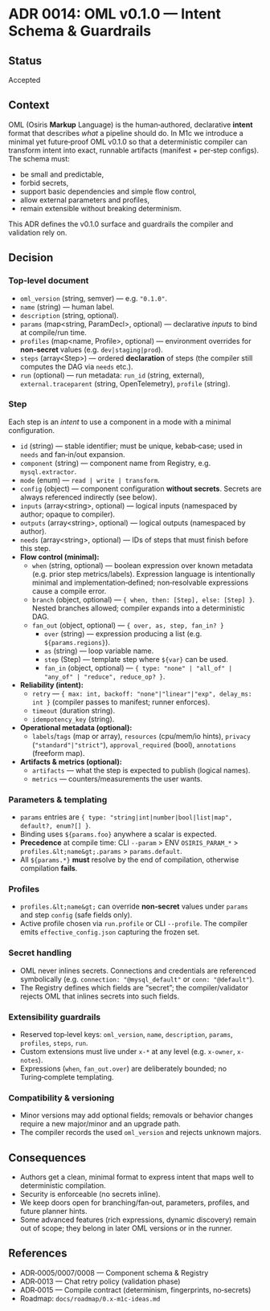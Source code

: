 # ADR 0014: OML v0.1.0 — Intent Schema & Guardrails

## Status
Accepted

## Context
OML (Osiris **Markup** Language) is the human‑authored, declarative **intent** format that describes *what* a pipeline should do. In M1c we introduce a minimal yet future‑proof OML v0.1.0 so that a deterministic compiler can transform intent into exact, runnable artifacts (manifest + per‑step configs). The schema must:
- be small and predictable,
- forbid secrets,
- support basic dependencies and simple flow control,
- allow external parameters and profiles,
- remain extensible without breaking determinism.

This ADR defines the v0.1.0 surface and guardrails the compiler and validation rely on.

## Decision

### Top‑level document
- `oml_version` (string, semver) — e.g. `"0.1.0"`.
- `name` (string) — human label.
- `description` (string, optional).
- `params` (map&lt;string, ParamDecl&gt;, optional) — declarative *inputs* to bind at compile/run time.
- `profiles` (map&lt;name, Profile&gt;, optional) — environment overrides for **non‑secret** values (e.g. `dev|staging|prod`).
- `steps` (array&lt;Step&gt;) — ordered **declaration** of steps (the compiler still computes the DAG via `needs` etc.).
- `run` (optional) — run metadata: `run_id` (string, external), `external.traceparent` (string, OpenTelemetry), `profile` (string).

### Step
Each step is an *intent* to use a component in a mode with a minimal configuration.
- `id` (string) — stable identifier; must be unique, kebab‑case; used in `needs` and fan‑in/out expansion.
- `component` (string) — component name from Registry, e.g. `mysql.extractor`.
- `mode` (enum) — `read | write | transform`.
- `config` (object) — component configuration **without secrets**. Secrets are always referenced indirectly (see below).
- `inputs` (array&lt;string&gt;, optional) — logical inputs (namespaced by author; opaque to compiler).
- `outputs` (array&lt;string&gt;, optional) — logical outputs (namespaced by author).
- `needs` (array&lt;string&gt;, optional) — IDs of steps that must finish before this step.
- **Flow control (minimal):**
  - `when` (string, optional) — boolean expression over known metadata (e.g. prior step metrics/labels). Expression language is intentionally minimal and implementation‑defined; non‑resolvable expressions cause a compile error.
  - `branch` (object, optional) — `{ when, then: [Step], else: [Step] }`. Nested branches allowed; compiler expands into a deterministic DAG.
  - `fan_out` (object, optional) — `{ over, as, step, fan_in? }`
    - `over` (string) — expression producing a list (e.g. `${params.regions}`).
    - `as` (string) — loop variable name.
    - `step` (Step) — template step where `${var}` can be used.
    - `fan_in` (object, optional) — `{ type: "none" | "all_of" | "any_of" | "reduce", reduce_op? }`.
- **Reliability (intent):**
  - `retry` — `{ max: int, backoff: "none"|"linear"|"exp", delay_ms: int }` (compiler passes to manifest; runner enforces).
  - `timeout` (duration string).
  - `idempotency_key` (string).
- **Operational metadata (optional):**
  - `labels`/`tags` (map or array), `resources` (cpu/mem/io hints), `privacy` (`"standard"|"strict"`), `approval_required` (bool), `annotations` (freeform map).
- **Artifacts & metrics (optional):**
  - `artifacts` — what the step is expected to publish (logical names).
  - `metrics` — counters/measurements the user wants.

### Parameters & templating
- `params` entries are `{ type: "string|int|number|bool|list|map", default?, enum?[] }`.
- Binding uses `${params.foo}` anywhere a scalar is expected.
- **Precedence** at compile time: CLI `--param` &gt; ENV `OSIRIS_PARAM_*` &gt; `profiles.&lt;name&gt;.params` &gt; `params.default`.
- All `${params.*}` **must** resolve by the end of compilation, otherwise compilation **fails**.

### Profiles
- `profiles.&lt;name&gt;` can override **non‑secret** values under `params` and step `config` (safe fields only).
- Active profile chosen via `run.profile` or CLI `--profile`. The compiler emits `effective_config.json` capturing the frozen set.

### Secret handling
- OML never inlines secrets. Connections and credentials are referenced symbolically (e.g. `connection: "@mysql_default"` or `conn: "@default"`).
- The Registry defines which fields are “secret”; the compiler/validator rejects OML that inlines secrets into such fields.

### Extensibility guardrails
- Reserved top‑level keys: `oml_version`, `name`, `description`, `params`, `profiles`, `steps`, `run`.
- Custom extensions must live under `x-*` at any level (e.g. `x-owner`, `x-notes`).
- Expressions (`when`, `fan_out.over`) are deliberately bounded; no Turing‑complete templating.

### Compatibility & versioning
- Minor versions may add optional fields; removals or behavior changes require a new major/minor and an upgrade path.
- The compiler records the used `oml_version` and rejects unknown majors.

## Consequences
- Authors get a clean, minimal format to express intent that maps well to deterministic compilation.
- Security is enforceable (no secrets inline).
- We keep doors open for branching/fan‑out, parameters, profiles, and future planner hints.
- Some advanced features (rich expressions, dynamic discovery) remain out of scope; they belong in later OML versions or in the runner.

## References
- ADR‑0005/0007/0008 — Component schema & Registry
- ADR‑0013 — Chat retry policy (validation phase)
- ADR‑0015 — Compile contract (determinism, fingerprints, no‑secrets)
- Roadmap: `docs/roadmap/0.x-m1c-ideas.md`
